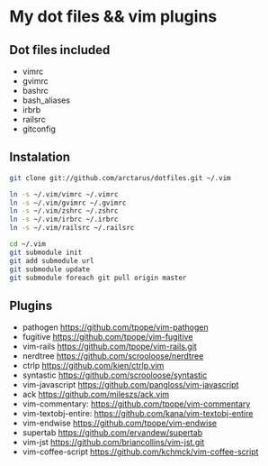 My dot files && vim plugins
===========================

Dot files included
------------------

* vimrc
* gvimrc
* bashrc
* bash_aliases
* irbrb
* railsrc
* gitconfig

Instalation
-----------

````bash
git clone git://github.com/arctarus/dotfiles.git ~/.vim

ln -s ~/.vim/vimrc ~/.vimrc
ln -s ~/.vim/gvimrc ~/.gvimrc
ln -s ~/.vim/zshrc ~/.zshrc
ln -s ~/.vim/irbrc ~/.irbrc
ln -s ~/.vim/railsrc ~/.railsrc

cd ~/.vim
git submodule init
git add submodule url
git submodule update
git submodule foreach git pull origin master
````

Plugins
-------
* pathogen https://github.com/tpope/vim-pathogen
* fugitive https://github.com/tpope/vim-fugitive
* vim-rails https://github.com/tpope/vim-rails.git
* nerdtree https://github.com/scrooloose/nerdtree
* ctrlp https://github.com/kien/ctrlp.vim
* syntastic https://github.com/scrooloose/syntastic
* vim-javascript https://github.com/pangloss/vim-javascript
* ack https://github.com/mileszs/ack.vim
* vim-commentary: https://github.com/tpope/vim-commentary
* vim-textobj-entire: https://github.com/kana/vim-textobj-entire
* vim-endwise https://github.com/tpope/vim-endwise
* supertab https://github.com/ervandew/supertab
* vim-jst https://github.com/briancollins/vim-jst.git
* vim-coffee-script https://github.com/kchmck/vim-coffee-script
